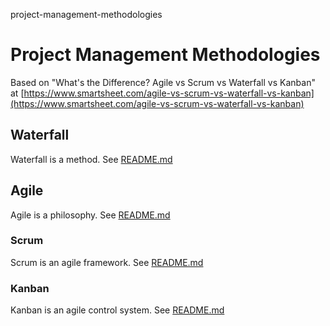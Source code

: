 project-management-methodologies
# Project Management Methodologies

Based on "What's the Difference? Agile vs Scrum vs Waterfall vs Kanban" at [https://www.smartsheet.com/agile-vs-scrum-vs-waterfall-vs-kanban](https://www.smartsheet.com/agile-vs-scrum-vs-waterfall-vs-kanban)

## Waterfall
Waterfall is a method.
See [README.md](https://github.com/willem-vanheemstrasystems/project-management-methodologies/blob/master/waterfall/README.md)

## Agile
Agile is a philosophy.
See [README.md](https://github.com/willem-vanheemstrasystems/project-management-methodologies/blob/master/agile/README.md)

### Scrum
Scrum is an agile framework.
See [README.md](https://github.com/willem-vanheemstrasystems/project-management-methodologies/blob/master/agile/scrum/README.md)

### Kanban
Kanban is an agile control system.
See [README.md](https://github.com/willem-vanheemstrasystems/project-management-methodologies/blob/master/agile/kanban/README.md)
